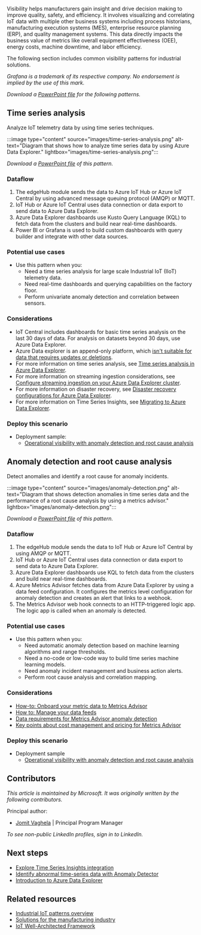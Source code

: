 Visibility helps manufacturers gain insight and drive decision making to improve quality, safety, and efficiency. It involves visualizing and correlating IoT data with multiple other business systems including process historians, manufacturing execution systems (MES), enterprise resource planning (ERP), and quality management systems. This data directly impacts the business value of metrics like overall equipment effectiveness (OEE), energy costs, machine downtime, and labor efficiency.

The following section includes common visibility patterns for industrial solutions.

*Grafana is a trademark of its respective company. No endorsement is implied by the use of this mark.*

*Download a [PowerPoint file](https://arch-center.azureedge.net/iiot-patterns-visibility.pptx) for the following patterns.*

## Time series analysis

Analyze IoT telemetry data by using time series techniques.

:::image type="content" source="images/time-series-analysis.png" alt-text="Diagram that shows how to analyze time series data by using Azure Data Explorer." lightbox="images/time-series-analysis.png":::

*Download a [PowerPoint file](https://arch-center.azureedge.net/iiot-patterns-visibility.pptx) of this pattern.*

### Dataflow

1. The edgeHub module sends the data to Azure IoT Hub or Azure IoT Central by using advanced message queuing protocol (AMQP) or MQTT.
2. IoT Hub or Azure IoT Central uses data connection or data export to send data to Azure Data Explorer.
3. Azure Data Explorer dashboards use Kusto Query Language (KQL) to fetch data from the clusters and build near real-time dashboards.
4. Power BI or Grafana is used to build custom dashboards with query builder and integrate with other data sources.

### Potential use cases

- Use this pattern when you:
  - Need a time series analysis for large scale Industrial IoT (IIoT) telemetry data.
  - Need real-time dashboards and querying capabilities on the factory floor.
  - Perform univariate anomaly detection and correlation between sensors.

### Considerations

- IoT Central includes dashboards for basic time series analysis on the last 30 days of data. For analysis on datasets beyond 30 days, use Azure Data Explorer.
- Azure Data explorer is an append-only platform, which [isn't suitable for data that requires updates or deletions](/azure/data-explorer/data-explorer-overview).
- For more information on time series analysis, see [Time series analysis in Azure Data Explorer](/azure/data-explorer/time-series-analysis).
- For more information on streaming ingestion considerations, see [Configure streaming ingestion on your Azure Data Explorer cluster](/azure/data-explorer/ingest-data-streaming?tabs=azure-portal%2Ccsharp).
- For more information on disaster recovery, see [Disaster recovery configurations for Azure Data Explorer](/azure/data-explorer/business-continuity-overview#disaster-recovery-configurations).
- For more information on Time Series Insights, see [Migrating to Azure Data Explorer](/azure/time-series-insights/migration-to-adx).

### Deploy this scenario

- Deployment sample:
  - [Operational visibility with anomaly detection and root cause analysis](https://github.com/Azure-Samples/industrial-iot-patterns/tree/main/2_OperationalVisibility)

## Anomaly detection and root cause analysis

Detect anomalies and identify a root cause for anomaly incidents.

:::image type="content" source="images/anomaly-detection.png" alt-text="Diagram that shows detection anomalies in time series data and the performance of a root cause analysis by using a metrics advisor." lightbox="images/anomaly-detection.png":::

*Download a [PowerPoint file](https://arch-center.azureedge.net/iiot-patterns-visibility.pptx) of this pattern.*

### Dataflow

1. The edgeHub module sends the data to IoT Hub or Azure IoT Central by using AMQP or MQTT.
2. IoT Hub or Azure IoT Central uses data connection or data export to send data to Azure Data Explorer.
3. Azure Data Explorer dashboards use KQL to fetch data from the clusters and build near real-time dashboards.
4. Azure Metrics Advisor fetches data from Azure Data Explorer by using a data feed configuration. It configures the metrics level configuration for anomaly detection and creates an alert that links to a webhook.
5. The Metrics Advisor web hook connects to an HTTP-triggered logic app. The logic app is called when an anomaly is detected.

### Potential use cases

- Use this pattern when you:
  - Need automatic anomaly detection based on machine learning algorithms and range thresholds.
  - Need a no-code or low-code way to build time series machine learning models.
  - Need anomaly incident management and business action alerts.
  - Perform root cause analysis and correlation mapping.

### Considerations

- [How-to: Onboard your metric data to Metrics Advisor](/azure/applied-ai-services/metrics-advisor/how-tos/onboard-your-data)
- [How to: Manage your data feeds](/azure/applied-ai-services/metrics-advisor/how-tos/manage-data-feeds)
- [Data requirements for Metrics Advisor anomaly detection](/azure/applied-ai-services/metrics-advisor/faq#how-much-data-is-needed-for-metrics-advisor-to-start-anomaly-detection-)
- [Key points about cost management and pricing for Metrics Advisor](/azure/applied-ai-services/metrics-advisor/cost-management#key-points-about-cost-management-and-pricing)

### Deploy this scenario

- Deployment sample
  - [Operational visibility with anomaly detection and root cause analysis](https://github.com/Azure-Samples/industrial-iot-patterns/tree/main/2_OperationalVisibility)

## Contributors

*This article is maintained by Microsoft. It was originally written by the following contributors.* 

Principal author:

- [Jomit Vaghela](https://www.linkedin.com/in/jomit) | Principal Program Manager

*To see non-public LinkedIn profiles, sign in to LinkedIn.*

## Next steps

- [Explore Time Series Insights integration](/training/modules/explore-time-series-insights-integration)
- [Identify abnormal time-series data with Anomaly Detector](/training/modules/identify-abnormal-time-series-data-anomaly-detector)
- [Introduction to Azure Data Explorer](/training/modules/intro-to-azure-data-explorer)

## Related resources

- [Industrial IoT patterns overview](./iiot-patterns-overview.yml)
- [Solutions for the manufacturing industry](../../industries/manufacturing.md)
- [IoT Well-Architected Framework](/azure/architecture/framework/iot/iot-overview)
